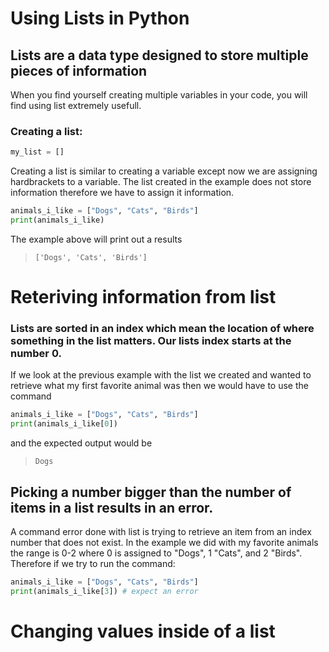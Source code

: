 # Using Lists in Python

## Lists are a data type designed to store multiple pieces of information
When you find yourself creating multiple variables in your code, you will find using list extremely usefull.

### Creating a list:
```python
my_list = []
```
Creating a list is similar to creating a variable except now we are assigning hardbrackets to a variable. The list created in the example does not store information therefore we have to assign it information. 

```python
animals_i_like = ["Dogs", "Cats", "Birds"]
print(animals_i_like)
```
The example above will print out a results
>  ```['Dogs', 'Cats', 'Birds']```

# Reteriving information from list
### Lists are sorted in an index which mean the location of where something in the list matters. Our lists index starts at the number 0.

If we look at the previous example with the list we created and wanted to retrieve what my first favorite animal was then we would have to use the command

```python
animals_i_like = ["Dogs", "Cats", "Birds"]
print(animals_i_like[0])
```
and the expected output would be
> ```Dogs```

## Picking a number bigger than the number of items in a list results in an error. 
A command error done with list is trying to retrieve an item from an index number that does not exist. In the example we did with my favorite animals the range is 0-2 where 0 is assigned to "Dogs", 1 "Cats", and 2 "Birds". Therefore if we try to run the command:

```python
animals_i_like = ["Dogs", "Cats", "Birds"]
print(animals_i_like[3]) # expect an error
```

# Changing values inside of a list
